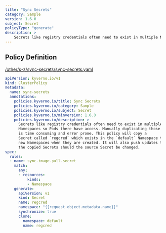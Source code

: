 ```yaml
---
title: "Sync Secrets"
category: Sample
version: 1.6.0
subject: Secret
policyType: "generate"
description: >
    Secrets like registry credentials often need to exist in multiple Namespaces so Pods there have access. Manually duplicating those Secrets is time consuming and error prone. This policy will copy a Secret called `regcred` which exists in the `default` Namespace to new Namespaces when they are created. It will also push updates to the copied Secrets should the source Secret be changed.      
---
```


## Policy Definition
<a href="https://github.com/kyverno/policies/raw/main//other/s-z/sync-secrets/sync-secrets.yaml" target="-blank">/other/s-z/sync-secrets/sync-secrets.yaml</a>

```yaml
apiVersion: kyverno.io/v1
kind: ClusterPolicy
metadata:
  name: sync-secrets
  annotations:
    policies.kyverno.io/title: Sync Secrets
    policies.kyverno.io/category: Sample
    policies.kyverno.io/subject: Secret
    policies.kyverno.io/minversion: 1.6.0
    policies.kyverno.io/description: >-
      Secrets like registry credentials often need to exist in multiple
      Namespaces so Pods there have access. Manually duplicating those Secrets
      is time consuming and error prone. This policy will copy a
      Secret called `regcred` which exists in the `default` Namespace to
      new Namespaces when they are created. It will also push updates to
      the copied Secrets should the source Secret be changed.      
spec:
  rules:
  - name: sync-image-pull-secret
    match:
      any:
      - resources:
          kinds:
          - Namespace
    generate:
      apiVersion: v1
      kind: Secret
      name: regcred
      namespace: "{{request.object.metadata.name}}"
      synchronize: true
      clone:
        namespace: default
        name: regcred
```
